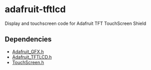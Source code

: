 # adafruit-tftlcd
Display and touchscreen code for Adafruit TFT TouchScreen Shield

## Dependencies

* [Adafruit_GFX.h](https://github.com/adafruit/Adafruit-GFX-Library)
* [Adafruit_TFTLCD.h](https://github.com/adafruit/TFTLCD-Library)
* [TouchScreen.h](https://github.com/adafruit/Touch-Screen-Library)
